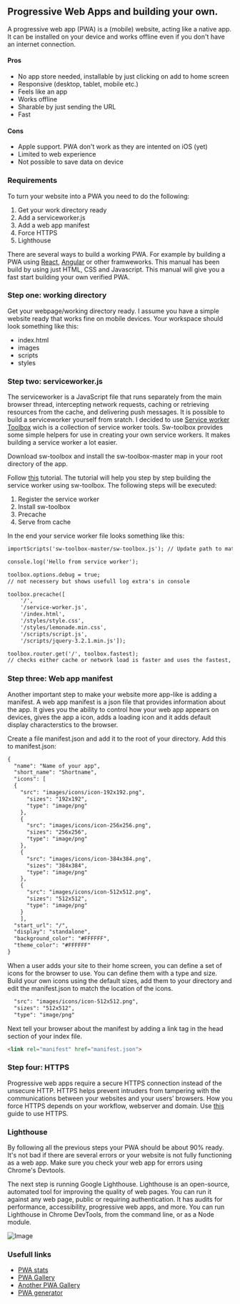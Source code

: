 ## Progressive Web Apps and building your own.

A progressive web app (PWA) is a (mobile) website, acting like a native app. It can be installed on your device and works offline even if you don't have an internet connection. 

#### Pros
- No app store needed, installable by just clicking on add to home screen
- Responsive (desktop, tablet, mobile etc.)
- Feels like an app
- Works offline
- Sharable by just sending the URL
- Fast

#### Cons
- Apple support. PWA don't work as they are intented on iOS (yet)
- Limited to web experience
- Not possible to save data on device

### Requirements
To turn your website into a PWA you need to do the following:
1. Get your work directory ready
2. Add a serviceworker.js
3. Add a web app manifest
4. Force HTTPS
5. Lighthouse

There are several ways to build a working PWA. For example by building a PWA using [React](https://reactjs.org/), [Angular](https://angular.io/) or other framweworks. This manual has been build by using just HTML, CSS and Javascript. This manual will give you a fast start building your own verified PWA.

### Step one: working directory
Get your webpage/working directory ready. I assume you have a simple website ready that works fine on mobile devices. Your workspace should look something like this:
- index.html
- images
- scripts
- styles

### Step two: serviceworker.js
The serviceworker is a JavaScript file that runs separately from the main browser thread, intercepting network requests, caching or retrieving resources from the cache, and delivering push messages. It is possible to build a serviceworker yourself from sratch. I decided to use [Service worker Toolbox](https://github.com/GoogleChromeLabs/sw-toolbox) wich is a collection of service worker tools. Sw-toolbox provides some simple helpers for use in creating your own service workers. It makes building a service worker a lot easier.

Download sw-toolbox and install the sw-toolbox-master map in your root directory of the app.

Follow [this](https://www.youtube.com/watch?v=gfHXekzD7p0&t=424s) tutorial. The tutorial will help you step by step building the service worker using sw-toolbox. The following steps will be executed:
1. Register the service worker
2. Install sw-toolbox
3. Precache
4. Serve from cache

In the end your service worker file looks something like this:

```markdown
importScripts('sw-toolbox-master/sw-toolbox.js'); // Update path to match your own setup

console.log('Hello from service worker');

toolbox.options.debug = true;
// not necessery but shows usefull log extra's in console

toolbox.precache([
    '/', 
    '/service-worker.js', 
    '/index.html', 
    '/styles/style.css', 
    '/styles/lemonade.min.css', 
    '/scripts/script.js', 
    '/scripts/jquery-3.2.1.min.js']);

toolbox.router.get('/', toolbox.fastest);
// checks either cache or network load is faster and uses the fastest, wich is most of the time cache.
```

### Step three: Web app manifest
Another important step to make your website more app-like is adding a manifest. A web app manifest is a json file that provides information about the app. It gives you the ability to control how your web app appears on devices, gives the app a icon, adds a loading icon and it adds default display characterstics to the browser.

Create a file manifest.json and add it to the root of your directory. Add this to manifest.json:
```markdown
{
  "name": "Name of your app",
  "short_name": "Shortname",
  "icons": [
  {
    "src": "images/icons/icon-192x192.png",  
      "sizes": "192x192",  
      "type": "image/png"  
    },  
    {  
      "src": "images/icons/icon-256x256.png",  
      "sizes": "256x256",  
      "type": "image/png"  
    },  
    {  
      "src": "images/icons/icon-384x384.png",  
      "sizes": "384x384",  
      "type": "image/png"  
    },  
    {  
      "src": "images/icons/icon-512x512.png",  
      "sizes": "512x512",  
      "type": "image/png"  
    }
    ],
  "start_url": "/",
  "display": "standalone",
  "background_color": "#FFFFFF",
  "theme_color": "#FFFFFF"
}
```
When a user adds your site to their home screen, you can define a set of icons for the browser to use. You can define them with a type and size. Build your own icons using the default sizes, add them to your directory and edit the manifest.json to match the location of the icons.

```markdown
  "src": "images/icons/icon-512x512.png",  
  "sizes": "512x512",  
  "type": "image/png"  
```
Next tell your browser about the manifest by adding a link tag in the head section of your index file.
```markdown
<link rel="manifest" href="manifest.json">
```
### Step four: HTTPS
Progressive web apps require a secure HTTPS connection instead of the unsecure HTTP. HTTPS helps prevent intruders from tampering with the communications between your websites and your users’ browsers. How you force HTTPS depends on your workflow, webserver and domain. Use [this](https://www.smashingmagazine.com/2017/06/guide-switching-http-https/) guide to use HTTPS.

### Lighthouse
By following all the previous steps your PWA should be about 90% ready. It's not bad if there are several errors or your website is not fully functioning as a web app. Make sure you check your web app for errors using Chrome's Devtools.

The next step is running Google Lighthouse. Lighthouse is an open-source, automated tool for improving the quality of web pages. You can run it against any web page, public or requiring authentication. It has audits for performance, accessibility, progressive web apps, and more. You can run Lighthouse in Chrome DevTools, from the command line, or as a Node module.

![Image](https://i334115.hera.fhict.nl/images/lighthouse.png)

### Usefull links
- [PWA stats](https://www.pwastats.com/?utm_source=syndicate&utm_medium=post&utm_campaign=scotch-jun172510)
- [PWA Gallery](https://outweb.io/)
- [Another PWA Gallery](https://pwa.rocks/?utm_source=syndicate&utm_medium=post&utm_campaign=scotch-jun172510)
- [PWA generator](http://preview.pwabuilder.com/generator)

